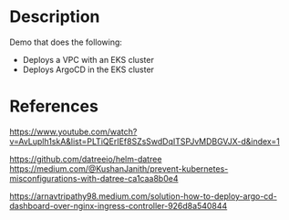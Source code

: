 # Description

Demo that does the following:
- Deploys a VPC with an EKS cluster
- Deploys ArgoCD in the EKS cluster

# References

https://www.youtube.com/watch?v=AvLuplh1skA&list=PLTiQErIEf8SZsSwdDqITSPJvMDBGVJX-d&index=1

https://github.com/datreeio/helm-datree
https://medium.com/@KushanJanith/prevent-kubernetes-misconfigurations-with-datree-ca1caa8b0e4

https://arnavtripathy98.medium.com/solution-how-to-deploy-argo-cd-dashboard-over-nginx-ingress-controller-926d8a540844




